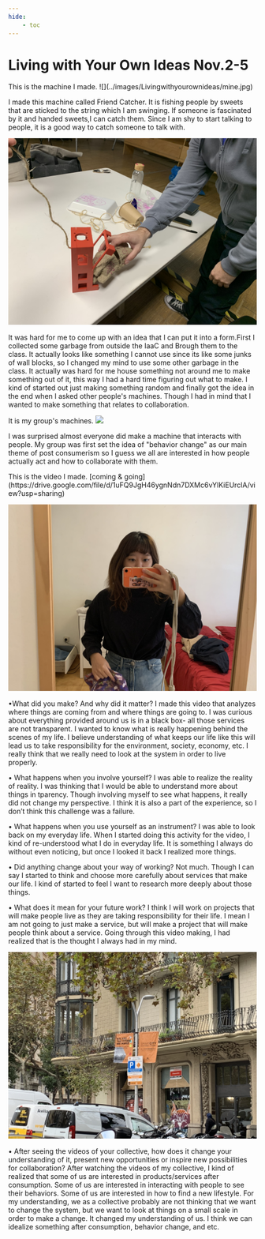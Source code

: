 ```yaml
---
hide:
    - toc
---
```


**Living with Your Own Ideas Nov.2-5**
====================


<For magical machine>
This is the machine I made.
![](../images/Livingwithyourownideas/mine.jpg)

I made this machine called Friend Catcher.
It is fishing people by sweets that are sticked to the string which I am swinging.
If someone is fascinated by it and handed sweets,I can catch them.
Since I am shy to start talking to people, it is a good way to catch someone to talk with.

![](../images/Livingwithyourownideas/trick.jpg)

It was hard for me to come up with an idea that I can put it into a form.First I collected some garbage from outside the IaaC and Brough them to the class. It actually looks like something I cannot use since its like some junks of wall blocks, so I changed my mind to use some other garbage in the class. It actually was hard for me house something not around me to make something out of it, this way I had a hard time figuring out what to make. I kind of started out just making something random and finally got the idea in the end when I asked other people's machines. Though I had in mind that I wanted to make something that relates to collaboration.


It is my group's machines.
![](../images/Livingwithyourownideas/group.jpg)

I was surprised almost everyone did make a machine that interacts with people. My group was first set the idea of "behavior change" as our main theme of post consumerism so I guess we all are interested in how people actually act and how to collaborate with them.



<For video making>
This is the video I made.
[coming & going](https://drive.google.com/file/d/1uFQ9JgH46ygnNdn7DXMc6vYlKiEUrclA/view?usp=sharing)


![](../images/Livingwithyourownideas/me.jpg)

•What did you make? And why did it matter?
I made this video that analyzes where things are coming from and where things are going to. I was curious about everything provided around us is in a black box- all those services are not transparent. I wanted to know what is really happening behind the scenes of my life. I believe understanding of what keeps our life like this will lead us to take responsibility for the environment, society, economy, etc. I really think that we really need to look at the system in order to live properly. 

• What happens when you involve yourself?
I was able to realize the reality of reality. I was thinking that I would be able to understand more about things in tparency. Though involving myself to see what happens, it really did not change my perspective. I think it is also a part of the experience, so I don’t think this challenge was a failure. 

• What happens when you use yourself as an instrument?
I was able to look back on my everyday life. When I started doing this activity for the video, I kind of re-understood what I do in everyday life. It is something I always do without even noticing, but once I looked it back I realized more things. 

• Did anything change about your way of working?
Not much. Though I can say I started to think and choose more carefully about services that make our life. I kind of started to feel I want to research more deeply about those things. 

• What does it mean for your future work?
I think I will work on projects that will make people live as they are taking responsibility for their life. I mean I am not going to just make a service, but will make a project that will make people think about a service. Going through this video making, I had realized that is the thought I always had in my mind.

![](../images/Livingwithyourownideas/city.jpg)

• After seeing the videos of your collective, how does it change your understanding of it, present new opportunities or inspire new possibilities for collaboration?
After watching the videos of my collective, I kind of realized that some of us are interested in products/services after consumption. Some of us are interested in interacting with people to see their behaviors. Some of us are interested in how to find a new lifestyle. For my understanding, we as a collective probably are not thinking that we want to change the system, but we want to look at things on a small scale in order to make a change. It changed my understanding of us. I think we can idealize something after consumption, behavior change, and etc.


